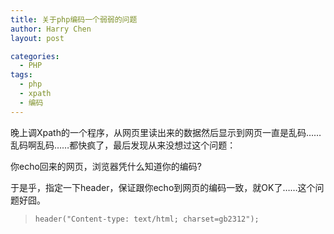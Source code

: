 ```yaml
---
title: 关于php编码一个弱弱的问题
author: Harry Chen
layout: post

categories:
  - PHP
tags:
  - php
  - xpath
  - 编码
---
```


  晚上调Xpath的一个程序，从网页里读出来的数据然后显示到网页一直是乱码……乱码啊乱码……都快疯了，最后发现从来没想过这个问题：

  你echo回来的网页，浏览器凭什么知道你的编码?

  于是乎，指定一下header，保证跟你echo到网页的编码一致，就OK了……这个问题好囧。

>
>     header("Content-type: text/html; charset=gb2312");
